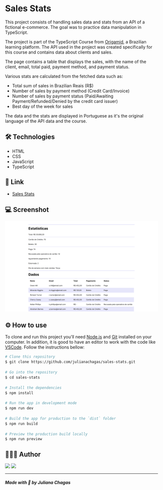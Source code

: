 # Sales Stats

This project consists of handling sales data and stats from an API of a fictional e-commerce. The goal was to practice data manipulation in TypeScript.

The project is part of the TypeScript Course from [Origamid](https://www.origamid.com/curso/typescript-para-iniciantes/), a Brazilian learning platform. The API used in the project was created specifically for this course and contains data about clients and sales.

The page contains a table that displays the sales, with the name of the client, email, total paid, payment method, and payment status.

Various stats are calculated from the fetched data such as:

- Total sum of sales in Brazilian Reais (R$)
- Number of sales by payment method (Credit Card/Invoice)
- Number of sales by payment status (Paid/Awaiting Payment/Refunded/Denied by the credit card issuer)
- Best day of the week for sales

The data and the stats are displayed in Portuguese as it's the original language of the API data and the course.

## 🛠️ Technologies

- HTML
- CSS
- JavaScript
- TypeScript

## 🔗 Link

- [Sales Stats](https://sales-stats.netlify.app/)

## 💻 Screenshot

<img src="github/screenshot.png" alt=""/> <br/>

## ⚙️ How to use

To clone and run this project you'll need [Node.js](https://nodejs.org/en/) and [Git](https://git-scm.com) installed on your computer. In addition, it is good to have an editor to work with the code like [VSCode](https://code.visualstudio.com/). Follow the instructions bellow:

```bash
# Clone this repository
$ git clone https://github.com/julianachagas/sales-stats.git

# Go into the repository
$ cd sales-stats

# Install the dependencies
$ npm install

# Run the app in development mode
$ npm run dev

# Build the app for production to the `dist` folder
$ npm run build

# Preview the production build locally
$ npm run preview

```

## 👩🏻‍💻 Author

<a href="https://www.linkedin.com/in/juliana--chagas/" target="_blank"><img src="https://img.shields.io/badge/LinkedIn-0077B5?style=for-the-badge&logo=linkedin&logoColor=white"></a>
<a href="https://twitter.com/JulianaCoding" target="_blank"><img src="https://img.shields.io/badge/Twitter-1DA1F2?style=for-the-badge&logo=twitter&logoColor=white"></a>

---

##### Made with 💜 by Juliana Chagas
